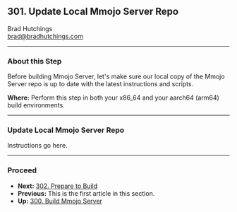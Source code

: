 ## 301. Update Local Mmojo Server Repo

Brad Hutchings<br/>
brad@bradhutchings.com

---
### About this Step
Before building Mmojo Server, let's make sure our local copy of the Mmojo Server repo is up to date with the latest instructions and scripts.

**Where:** Perform this step in both your x86_64 and your aarch64 (arm64) build environments.

---
### Update Local Mmojo Server Repo
Instructions go here.

---
### Proceed
- **Next:** [302. Prepare to Build](302-Prepare-to-Build.md)
- **Previous:** This is the first article in this section.
- **Up:** [300. Build Mmojo Server](300-Build-Mmojo-Server.md)
